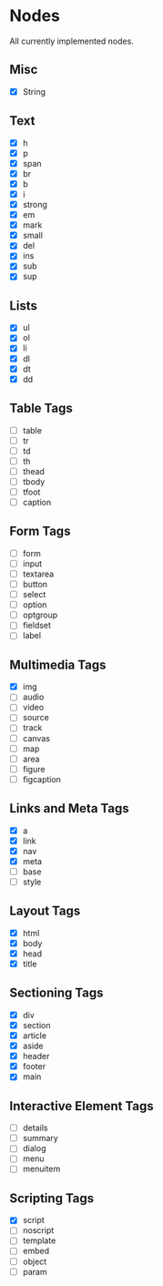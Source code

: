 # Nodes

All currently implemented nodes.

## Misc

- [x] String

## Text

- [x] h
- [x] p
- [x] span
- [x] br
- [x] b
- [x] i
- [x] strong
- [x] em
- [x] mark
- [x] small
- [x] del
- [x] ins
- [x] sub
- [x] sup

## Lists

- [x] ul
- [x] ol
- [x] li
- [x] dl
- [x] dt
- [x] dd

## Table Tags

- [ ] table
- [ ] tr
- [ ] td
- [ ] th
- [ ] thead
- [ ] tbody
- [ ] tfoot
- [ ] caption

## Form Tags

- [ ] form
- [ ] input
- [ ] textarea
- [ ] button
- [ ] select
- [ ] option
- [ ] optgroup
- [ ] fieldset
- [ ] label

## Multimedia Tags

- [x] img
- [ ] audio
- [ ] video
- [ ] source
- [ ] track
- [ ] canvas
- [ ] map
- [ ] area
- [ ] figure
- [ ] figcaption

## Links and Meta Tags

- [x] a
- [x] link
- [x] nav
- [x] meta
- [ ] base
- [ ] style

## Layout Tags

- [x] html
- [x] body
- [x] head
- [x] title

## Sectioning Tags

- [x] div
- [x] section
- [x] article
- [x] aside
- [x] header
- [x] footer
- [x] main

## Interactive Element Tags

- [ ] details
- [ ] summary
- [ ] dialog
- [ ] menu
- [ ] menuitem

## Scripting Tags

- [x] script
- [ ] noscript
- [ ] template
- [ ] embed
- [ ] object
- [ ] param
